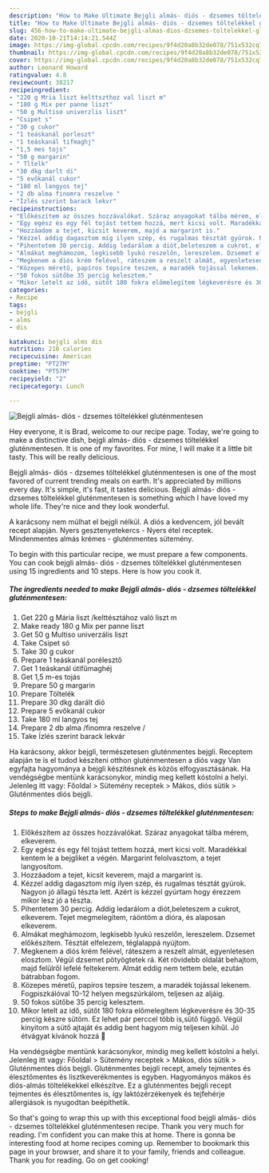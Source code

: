 ```yaml
---
description: "How to Make Ultimate Bejgli almás- diós - dzsemes töltelékkel gluténmentesen"
title: "How to Make Ultimate Bejgli almás- diós - dzsemes töltelékkel gluténmentesen"
slug: 456-how-to-make-ultimate-bejgli-almas-dios-dzsemes-toltelekkel-glutenmentesen
date: 2020-10-21T14:14:21.544Z
image: https://img-global.cpcdn.com/recipes/9f4d20a8b32de078/751x532cq70/bejgli-almas-dios-dzsemes-toltelekkel-glutenmentesen-recept-foto.jpg
thumbnail: https://img-global.cpcdn.com/recipes/9f4d20a8b32de078/751x532cq70/bejgli-almas-dios-dzsemes-toltelekkel-glutenmentesen-recept-foto.jpg
cover: https://img-global.cpcdn.com/recipes/9f4d20a8b32de078/751x532cq70/bejgli-almas-dios-dzsemes-toltelekkel-glutenmentesen-recept-foto.jpg
author: Leonard Howard
ratingvalue: 4.8
reviewcount: 38217
recipeingredient:
- "220 g Mria liszt kelttszthoz val liszt m"
- "180 g Mix per panne liszt"
- "50 g Multiso univerzlis liszt"
- "Csipet s"
- "30 g cukor"
- "1 teáskanál porleszt"
- "1 teáskanál tifmaghj"
- "1,5 mes tojs"
- "50 g margarin"
- " Tltelk"
- "30 dkg darlt di"
- "5 evőkanál cukor"
- "180 ml langyos tej"
- "2 db alma finomra reszelve "
- "Ízlés szerint barack lekvr"
recipeinstructions:
- "Előkészítem az összes hozzávalókat. Száraz anyagokat tálba mérem, elkeverem."
- "Egy egész és egy fél tojást tettem hozzá, mert kicsi volt. Maradékkal kentem le a bejgliket a végén. Margarint felolvasztom, a tejet langyosítom."
- "Hozzáadom a tejet, kicsit keverem, majd a margarint is."
- "Kézzel addig dagasztom míg ilyen szép, és rugalmas tésztát gyúrok. Nagyon jó állagú tészta lett. Azért is kézzel gyúrtam hogy érezzem mikor lesz jó a tészta."
- "Pihentetem 30 percig. Addig ledarálom a diót,beleteszem a cukrot, elkeverem. Tejet megmelegítem, ráöntöm a dióra, és alaposan elkeverem."
- "Almákat meghámozom, legkisebb lyukú reszelőn, lereszelem. Dzsemet előkészítem. Tésztát elfelezem, téglalappá nyújtom."
- "Megkenem a diós krém felével, ráteszem a reszelt almát, egyenletesen elosztom. Végül dzsemet pötyögtetek rá. Két rövidebb oldalát behajtom, majd felülről lefelé feltekerem. Almát eddig nem tettem bele, ezután bátrabban fogom."
- "Közepes méretű, papíros tepsire teszem, a maradék tojással lekenem. Fogpiszkálóval 10-12 helyen megszúrkálom, teljesen az aljáig."
- "50 fokos sütőbe 35 percig kelesztem."
- "Mikor letelt az idő, sütőt 180 fokra előmelegítem légkeverésre és 30-35 percig készre sütöm. Ez lehet pár perccel több is,sütő függő. Végül kinyitom a sütő ajtaját és addig bent hagyom míg teljesen kihűl. Jó étvágyat kívánok hozzá 🙂"
categories:
- Recipe
tags:
- bejgli
- alms
- dis

katakunci: bejgli alms dis 
nutrition: 210 calories
recipecuisine: American
preptime: "PT27M"
cooktime: "PT57M"
recipeyield: "2"
recipecategory: Lunch

---
```



![Bejgli almás- diós - dzsemes töltelékkel gluténmentesen](https://img-global.cpcdn.com/recipes/9f4d20a8b32de078/751x532cq70/bejgli-almas-dios-dzsemes-toltelekkel-glutenmentesen-recept-foto.jpg)

Hey everyone, it is Brad, welcome to our recipe page. Today, we're going to make a distinctive dish, bejgli almás- diós - dzsemes töltelékkel gluténmentesen. It is one of my favorites. For mine, I will make it a little bit tasty. This will be really delicious.

Bejgli almás- diós - dzsemes töltelékkel gluténmentesen is one of the most favored of current trending meals on earth. It's appreciated by millions every day. It's simple, it's fast, it tastes delicious. Bejgli almás- diós - dzsemes töltelékkel gluténmentesen is something which I have loved my whole life. They're nice and they look wonderful.

A karácsony nem múlhat el bejgli nélkül. A diós a kedvencem, jól bevált recept alapján. Nyers gesztenyetekercs - Nyers étel receptek. Mindenmentes almás krémes - gluténmentes sütemény.


To begin with this particular recipe, we must prepare a few components. You can cook bejgli almás- diós - dzsemes töltelékkel gluténmentesen using 15 ingredients and 10 steps. Here is how you cook it.

<!--inarticleads1-->

##### The ingredients needed to make Bejgli almás- diós - dzsemes töltelékkel gluténmentesen:

1. Get 220 g Mária liszt /kelttésztához való liszt m
1. Make ready 180 g Mix per panne liszt
1. Get 50 g Multiso univerzális liszt
1. Take Csipet só
1. Take 30 g cukor
1. Prepare 1 teáskanál porélesztő
1. Get 1 teáskanál útifűmaghéj
1. Get 1,5 m-es tojás
1. Prepare 50 g margarin
1. Prepare  Töltelék
1. Prepare 30 dkg darált dió
1. Prepare 5 evőkanál cukor
1. Take 180 ml langyos tej
1. Prepare 2 db alma /finomra reszelve /
1. Take Ízlés szerint barack lekvár


Ha karácsony, akkor bejgli, természetesen gluténmentes bejgli. Receptem alapján te is el tudod készíteni otthon gluténmentesen a diós vagy Van egyfajta hagyománya a bejgli készítésnek és közös elfogyasztásának. Ha vendégségbe mentünk karácsonykor, mindig meg kellett kóstolni a helyi. Jelenleg itt vagy: Főoldal &gt; Sütemény receptek &gt; Mákos, diós sütik &gt; Gluténmentes diós bejgli. 

<!--inarticleads2-->

##### Steps to make Bejgli almás- diós - dzsemes töltelékkel gluténmentesen:

1. Előkészítem az összes hozzávalókat. Száraz anyagokat tálba mérem, elkeverem.
1. Egy egész és egy fél tojást tettem hozzá, mert kicsi volt. Maradékkal kentem le a bejgliket a végén. Margarint felolvasztom, a tejet langyosítom.
1. Hozzáadom a tejet, kicsit keverem, majd a margarint is.
1. Kézzel addig dagasztom míg ilyen szép, és rugalmas tésztát gyúrok. Nagyon jó állagú tészta lett. Azért is kézzel gyúrtam hogy érezzem mikor lesz jó a tészta.
1. Pihentetem 30 percig. Addig ledarálom a diót,beleteszem a cukrot, elkeverem. Tejet megmelegítem, ráöntöm a dióra, és alaposan elkeverem.
1. Almákat meghámozom, legkisebb lyukú reszelőn, lereszelem. Dzsemet előkészítem. Tésztát elfelezem, téglalappá nyújtom.
1. Megkenem a diós krém felével, ráteszem a reszelt almát, egyenletesen elosztom. Végül dzsemet pötyögtetek rá. Két rövidebb oldalát behajtom, majd felülről lefelé feltekerem. Almát eddig nem tettem bele, ezután bátrabban fogom.
1. Közepes méretű, papíros tepsire teszem, a maradék tojással lekenem. Fogpiszkálóval 10-12 helyen megszúrkálom, teljesen az aljáig.
1. 50 fokos sütőbe 35 percig kelesztem.
1. Mikor letelt az idő, sütőt 180 fokra előmelegítem légkeverésre és 30-35 percig készre sütöm. Ez lehet pár perccel több is,sütő függő. Végül kinyitom a sütő ajtaját és addig bent hagyom míg teljesen kihűl. Jó étvágyat kívánok hozzá 🙂


Ha vendégségbe mentünk karácsonykor, mindig meg kellett kóstolni a helyi. Jelenleg itt vagy: Főoldal &gt; Sütemény receptek &gt; Mákos, diós sütik &gt; Gluténmentes diós bejgli. Gluténmentes bejgli recept, amely tejmentes és élesztőmentes és lisztkeverékmentes is egyben. Hagyományos mákos és diós-almás töltelékekkel elkészítve. Ez a gluténmentes bejgli recept tejmentes és élesztőmentes is, így laktózérzékenyek és tejfehérje allergiások is nyugodtan beépíthetik. 

So that's going to wrap this up with this exceptional food bejgli almás- diós - dzsemes töltelékkel gluténmentesen recipe. Thank you very much for reading. I'm confident you can make this at home. There is gonna be interesting food at home recipes coming up. Remember to bookmark this page in your browser, and share it to your family, friends and colleague. Thank you for reading. Go on get cooking!
